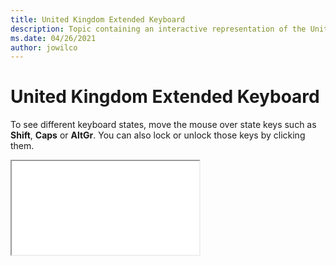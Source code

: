 ```yaml
--- 
title: United Kingdom Extended Keyboard 
description: Topic containing an interactive representation of the United Kingdom Extended Keyboard 
ms.date: 04/26/2021 
author: jowilco 
--- 
```

 
# United Kingdom Extended Keyboard 
 
To see different keyboard states, move the mouse over state keys such as **Shift**, **Caps** or **AltGr**. You can also lock or unlock those keys by clicking them. 
 
<iframe src="kbdukx.html"></iframe> 
